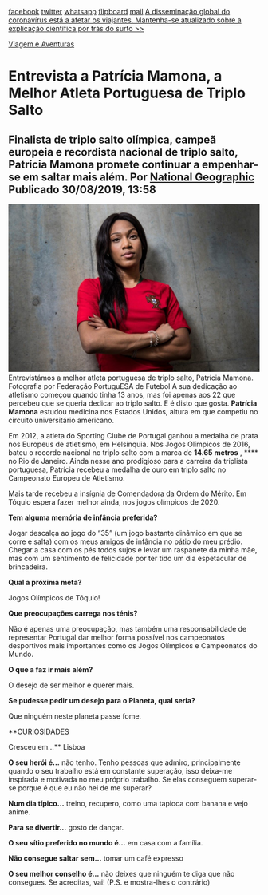 [facebook](https://www.facebook.com/sharer/sharer.php?u=https%3A%2F%2Fwww.natgeo.pt%2Fviagem-e-aventuras%2F2019%2F08%2Fentrevista-a-patricia-mamona-a-melhor-atleta-portuguesa-de-triplo-salto) [twitter](https://twitter.com/share?url=https%3A%2F%2Fwww.natgeo.pt%2Fviagem-e-aventuras%2F2019%2F08%2Fentrevista-a-patricia-mamona-a-melhor-atleta-portuguesa-de-triplo-salto&via=natgeo&text=Entrevista%20a%20Patr%C3%ADcia%20Mamona%2C%20a%20Melhor%20Atleta%20Portuguesa%20de%20Triplo%20Salto) [whatsapp](https://web.whatsapp.com/send?text=https%3A%2F%2Fwww.natgeo.pt%2Fviagem-e-aventuras%2F2019%2F08%2Fentrevista-a-patricia-mamona-a-melhor-atleta-portuguesa-de-triplo-salto) [flipboard](https://share.flipboard.com/bookmarklet/popout?v=2&title=Entrevista%20a%20Patr%C3%ADcia%20Mamona%2C%20a%20Melhor%20Atleta%20Portuguesa%20de%20Triplo%20Salto&url=https%3A%2F%2Fwww.natgeo.pt%2Fviagem-e-aventuras%2F2019%2F08%2Fentrevista-a-patricia-mamona-a-melhor-atleta-portuguesa-de-triplo-salto) [mail](mailto:?subject=NatGeo&body=https%3A%2F%2Fwww.natgeo.pt%2Fviagem-e-aventuras%2F2019%2F08%2Fentrevista-a-patricia-mamona-a-melhor-atleta-portuguesa-de-triplo-salto%20-%20Entrevista%20a%20Patr%C3%ADcia%20Mamona%2C%20a%20Melhor%20Atleta%20Portuguesa%20de%20Triplo%20Salto) [A disseminação global do coronavírus está a afetar os viajantes. Mantenha-se atualizado sobre a explicação científica por trás do surto >>](https://www.natgeo.pt/coronavirus) 

[Viagem e Aventuras](https://www.natgeo.pt/viagem-e-aventuras) 
# Entrevista a Patrícia Mamona, a Melhor Atleta Portuguesa de Triplo Salto 
## Finalista de triplo salto olímpica, campeã europeia e recordista nacional de triplo salto, Patrícia Mamona promete continuar a empenhar-se em saltar mais além. Por [National Geographic](https://www.natgeo.pt/autor/national-geographic) Publicado 30/08/2019, 13:58 
![Patrícia Mamona](img/files_styles_image_00_public_dsf_1_0_medium.jpg)
Entrevistámos a melhor atleta portuguesa de triplo salto, Patrícia Mamona. Fotografia por Federação PortuguESA de Futebol A sua dedicação ao atletismo começou quando tinha 13 anos, mas foi apenas aos 22 que percebeu que se queria dedicar ao triplo salto. E é disto que gosta. **Patrícia Mamona** estudou medicina nos Estados Unidos, altura em que competiu no circuito universitário americano. 

Em 2012, a atleta do Sporting Clube de Portugal ganhou a medalha de prata nos Europeus de atletismo, em Helsínquia. Nos Jogos Olímpicos de 2016, bateu o recorde nacional no triplo salto com a marca de **14.65 metros** , **** no Rio de Janeiro. Ainda nesse ano prodigioso para a carreira da triplista portuguesa, Patrícia recebeu a medalha de ouro em triplo salto no Campeonato Europeu de Atletismo. 

Mais tarde recebeu a insígnia de Comendadora da Ordem do Mérito. Em Tóquio espera fazer melhor ainda, nos jogos olímpicos de 2020. 

**Tem alguma memória de infância preferida?** 

Jogar descalça ao jogo do “35” (um jogo bastante dinâmico em que se corre e salta) com os meus amigos de infância no pátio do meu prédio. Chegar a casa com os pés todos sujos e levar um raspanete da minha mãe, mas com um sentimento de felicidade por ter tido um dia espetacular de brincadeira. 

**Qual a próxima meta?** 

Jogos Olímpicos de Tóquio! 

**Que preocupações carrega nos ténis?** 

Não é apenas uma preocupação, mas também uma responsabilidade de representar Portugal dar melhor forma possível nos campeonatos desportivos mais importantes como os Jogos Olímpicos e Campeonatos do Mundo. 

**O que a faz ir mais além?** 

O desejo de ser melhor e querer mais. 

**Se pudesse pedir um desejo para o Planeta, qual seria?** 

Que ninguém neste planeta passe fome. 

**CURIOSIDADES 

Cresceu em…** Lisboa 

**O seu herói é…** não tenho. Tenho pessoas que admiro, principalmente quando o seu trabalho está em constante superação, isso deixa-me inspirada e motivada no meu próprio trabalho. Se elas conseguem superar-se porque é que eu não hei de me superar? 

**Num dia típico…** treino, recupero, como uma tapioca com banana e vejo anime. 

**Para se divertir…** gosto de dançar. 

**O seu sítio preferido no mundo é…** em casa com a família. 

**Não consegue saltar sem…** tomar um café expresso 

**O seu melhor conselho é…** não deixes que ninguém te diga que não consegues. Se acreditas, vai! (P.S. e mostra-lhes o contrário) 

